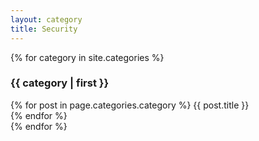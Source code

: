 ```yaml
---
layout: category
title: Security
---
```


{% for category in site.categories %}
    <h3>{{ category | first }}</h3>
    {% for post in page.categories.category %}
      {{ post.title }}<br>
    {% endfor %}            
{% endfor %}